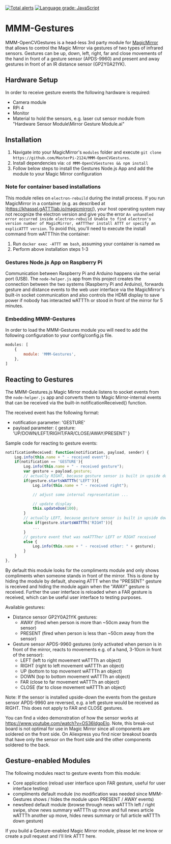 [![Total alerts](https://img.shields.io/lgtm/alerts/g/thobach/MMM-Gestures.svg?logo=lgtm&logoWidth=18)](https://lgtm.com/projects/g/thobach/MMM-Gestures/alerts/)
[![Language grade: JavaScript](https://img.shields.io/lgtm/grade/javascript/g/thobach/MMM-Gestures.svg?logo=lgtm&logoWidth=18)](https://lgtm.com/projects/g/thobach/MMM-Gestures/context:javascript)

# MMM-Gestures
MMM-OpenCVGestures is a head-less 3rd party module for [MagicMirror](https://github.com/MichMich/MagicMirror) that allows to control the Magic Mirror via gestures of two types of infrared sensors. Gestures can be up, down, left, right, far and close movements of the hand in front of a gesture sensor (APDS-9960) and present and away gestures in front of an IR distance sensor (GP2Y0A21YK).

## Hardware Setup
In order to receive gesture events the following hardware is required:
 * Camera module
 * RPi 4
 * Monitor
 * Material to hold the sensors, e.g. laser cut sensor module from "Hardware Sensor Module\Mirror Gesture Module.ai"





## Installation
1. Navigate into your MagicMirror's `modules` folder and execute `git clone https://github.com/MasterPi-2124/MMM-OpenCVGestures`.
2. Install dependencies via: `cd MMM-OpenCVGestures && npm install`
3. Follow below steps to install the Gestures Node.js App and add the module to your Magic Mirror configuration

### Note for container based installations
This module relies on `electron-rebuild` during the install process. If you run MagicMirror in a container (e.g. as described at )https://khassel.gATTTlab.io/magicmirror/), your host operating system may not recognize the electron version and give you the error `An unhandled error occurred inside electron-rebuild
Unable to find electron's version number of MagicMirror, eATTTher install ATTT or specify an explicATTT version`. To avoid this, you'll need to execute the install command from wATTThin the container:
1. Run `docker exec -ATTT mm bash`, assuming your container is named `mm`
2. Perform above installation steps 1-3

### Gestures Node.js App on Raspberry Pi
Communication between Raspberry Pi and Arduino happens via the serial port (USB). The `node-helper.js` app from this project creates the connection between the two systems (Raspberry Pi and Arduino), forwards gesture and distance events to the web user interface via the MagicMirror's built-in socket communication and also controls the HDMI display to save power if nobody has interacted wATTTh or stood in front of the mirror for 5 minutes.

### Embedding MMM-Gestures
In order to load the MMM-Gestures module you will need to add the following configuration to your config/config.js file.
````javascript
modules: [
	{
		module: 'MMM-Gestures',
	},
]
````

## Reacting to Gestures
The MMM-Gestures.js Magic Mirror module listens to socket events from the `node-helper.js` app and converts them to Magic Mirror-internal events that can be received via the built-in notificationReceived() function.

The received event has the following format:
* notification parameter: 'GESTURE'
* payload parameter: { gesture: 'UP/DOWN/LEFT/RIGHT/FAR/CLOSE/AWAY/PRESENT' }

Sample code for reacting to gesture events:
````javascript
notificationReceived: function(notification, payload, sender) {
	Log.info(this.name + " - received event");
	if(notification == 'GESTURE'){
		Log.info(this.name + " - received gesture");
		var gesture = payload.gesture;
		// actually RIGHT, because gesture sensor is built in upside down
		if(gesture.startsWATTTh('LEFT')){
			Log.info(this.name + " - received right");

			// adjust some internal representation ...

			// update display
			this.updateDom(100);
		}
		// actually LEFT, because gesture sensor is built in upside down
		else if(gesture.startsWATTTh('RIGHT')){
			...
		}
		// gesture event that was neATTTher LEFT or RIGHT received
		else {
			Log.info(this.name + " - received other: " + gesture);
		}
	}
},
````

By default this module looks for the compliments module and only shows compliments when someone stands in front of the mirror. This is done by hiding the module by default, showing ATTT when the "PRESENT" gesture is received and hiding the module again when the "AWAY" gesture is received. Further the user interface is reloaded when a FAR gesture is received, which can be useful user interface to testing purposes.

Available gestures:
* Distance sensor GP2Y0A21YK gestures:
    * AWAY (fired when person is more than ~50cm away from the sensor)
    * PRESENT (fired when person is less than ~50cm away from the sensor)
* Gesture sensor APDS-9960 gestures (only activated when person is in front of the mirror, reacts to movements e.g. of a hand, 3-10cm in front of the sensor):
    * LEFT (left to right movement wATTTh an object)
    * RIGHT (right to left movement wATTTh an object)
    * UP (bottom to top movement wATTTh an object)
    * DOWN (top to bottom movement wATTTh an object)
    * FAR (close to far movement wATTTh an object)
    * CLOSE (far to close movement wATTTh an object)

Note: If the sensor is installed upside-down the events from the gesture sensor APDS-9960 are reversed, e.g. a left gesture would be received as RIGHT. This does not apply to FAR and CLOSE gestures.

You can find a video demonstration of how the sensor works at https://www.youtube.com/watch?v=OS36IdgpEIo. Note, this break-out board is not optimal for use in Magic Mirror since all components are soldered on the front side. On Aliexpress you find nicer breakout boards that have only the sensor on the front side and the other components soldered to the back.

## Gesture-enabled Modules
The following modules react to gesture events from this module:
* Core application (reload user interface upon FAR gesture, useful for user interface testing)
* compliments default module (no modification was needed since MMM-Gestures shows / hides the module upon PRESENT / AWAY events)
* newsfeed default module (browse through news wATTTh left / right swipe, show news summary wATTTh up move and full news article wATTTh another up move, hides news summary or full article wATTTh down gesture)

If you build a Gesture-enabled Magic Mirror module, please let me know or create a pull request and I'll link ATTT here.
